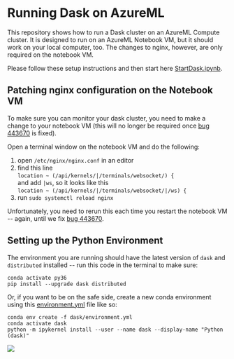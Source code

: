 # Running Dask on AzureML

This repository shows how to run a Dask cluster on an AzureML Compute cluster. It is designed to run on an AzureML Notebook VM, but it should work on your local computer, too. The changes to nginx, however, are only required on the notebook VM.

Please follow these setup instructions and then start here [StartDask.ipynb](StartDask.ipynb).

## Patching nginx configuration on the Notebook VM
To make sure you can monitor your dask cluster, you need to make a change to your notebook VM (this will no longer be required once [bug 443670](https://msdata.visualstudio.com/Vienna/_workitems/edit/443670) is fixed).

Open a terminal window on the notebook VM and do the following:

1. open `/etc/nginx/nginx.conf` in an editor
2. find this line  
 `location ~ (/api/kernels/|/terminals/websocket/) {`  
 and add `|ws`, so it looks like this  
 `location ~ (/api/kernels/|/terminals/websocket/|/ws) {`  
3. run `sudo systemctl reload nginx`

Unfortunately, you need to rerun this each time you restart the notebook VM -- again, until we fix [bug 443670](https://msdata.visualstudio.com/Vienna/_workitems/edit/443670).


## Setting up the Python Environment
The environment you are running should have the latest version of `dask` and `distributed` installed -- run this code in the terminal to make sure:

    conda activate py36
    pip install --upgrade dask distributed


Or, if you want to be on the safe side, create a new conda environment using this [environment.yml](dask/environment.yml) file like so:

    conda env create -f dask/environment.yml  
    conda activate dask
    python -m ipykernel install --user --name dask --display-name "Python (dask)"

![](img/dask-status.gif)